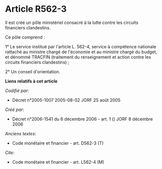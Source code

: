 # Article R562-3

Il est créé un pôle ministériel consacré à la lutte contre les circuits financiers clandestins.

Ce pôle comprend :

1° Le service institué par l'article L. 562-4, service à compétence nationale rattaché au ministre chargé de l'économie et au
ministre chargé du budget, et dénommé TRACFIN (traitement du renseignement et action contre les circuits financiers
clandestins) ;

2° Un conseil d'orientation.

**Liens relatifs à cet article**

_Codifié par_:

  - Décret n°2005-1007 2005-08-02 JORF 25 août 2005

_Créé par_:

  - Décret n°2006-1541 du 6 décembre 2006 - art. 1 () JORF 8 décembre 2006

_Anciens textes_:

  - Code monétaire et financier - art. D562-3 (T)

_Cite_:

  - Code monétaire et financier - art. L562-4 (M)
